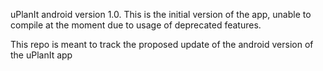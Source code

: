 uPlanIt android version 1.0.
This is the initial version of the app, unable to compile at the moment due to usage of deprecated features.

This repo is meant to track the proposed update of the android version of the uPlanIt app